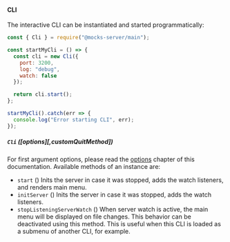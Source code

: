 #### CLI

The interactive CLI can be instantiated and started programmatically:

```js
const { Cli } = require("@mocks-server/main");

const startMyCli = () => {
  const cli = new Cli({
    port: 3200,
    log: "debug",
    watch: false
  });

  return cli.start();
};

startMyCli().catch(err => {
  console.log("Error starting CLI", err);
});
```

##### `Cli` (\[options\]\[,customQuitMethod\])
For first argument options, please read the [options](#options) chapter of this documentation. Available methods of an instance are:
- `start` ()
Inits the server in case it was stopped, adds the watch listeners, and renders main menu.
- `initServer` ()
Inits the server in case it was stopped, adds the watch listeners.
- `stopListeningServerWatch` ()
When server watch is active, the main menu will be displayed on file changes. This behavior can be deactivated using this method. This is useful when this CLI is loaded as a submenu of another CLI, for example.
